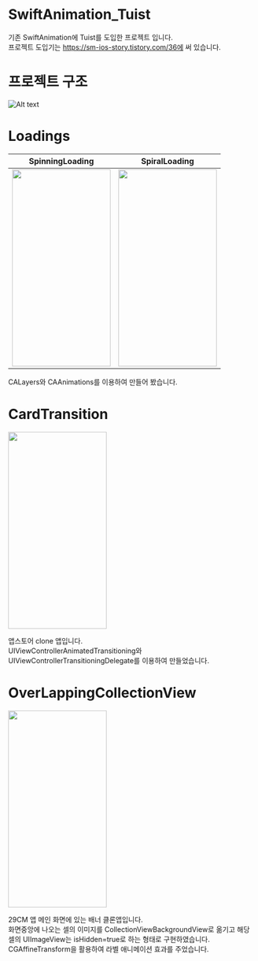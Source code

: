 # SwiftAnimation_Tuist

기존 SwiftAnimation에 Tuist를 도입한 프로젝트 입니다.  
프로젝트 도입기는 https://sm-ios-story.tistory.com/36에 써 있습니다. 


프로젝트 구조 
=======
![Alt text](https://user-images.githubusercontent.com/39114237/218329029-8f19ad21-baa7-4865-a879-d23f88ecf852.png)


Loadings
=======
|SpinningLoading|SpiralLoading|
|---|---|
|<img src="https://user-images.githubusercontent.com/39114237/216038550-0430140f-a648-478d-98a6-f5e635bd203d.gif" width="200" height="400"/>|<img src="https://user-images.githubusercontent.com/39114237/216038311-4b7ed79c-cefa-4b7a-aead-e99e53e1fae7.gif" width="200" height="400"/>|

CALayers와 CAAnimations를 이용하여 만들어 봤습니다.


CardTransition
=======
<img src="https://user-images.githubusercontent.com/39114237/216034848-4febc1e7-730f-48b7-a957-177fc484517d.gif" width="200" height="400"/>

앱스토어 clone 앱입니다.  
UIViewControllerAnimatedTransitioning와 UIViewControllerTransitioningDelegate를 이용하여 만들었습니다.



OverLappingCollectionView
=======
<img src="https://user-images.githubusercontent.com/39114237/216813529-edb2b57e-437b-474f-8f33-15fa9296235b.gif" width="200" height="400"/>

29CM 앱 메인 화면에 있는 배너 클론앱입니다.  
화면중앙에 나오는 셀의 이미지를 CollectionViewBackgroundView로 옮기고 해당 셀의 UIImageView는 isHidden=true로 하는 형태로 구현하였습니다.  
CGAffineTransform을 활용하여 라벨 애니메이션 효과를 주었습니다.
